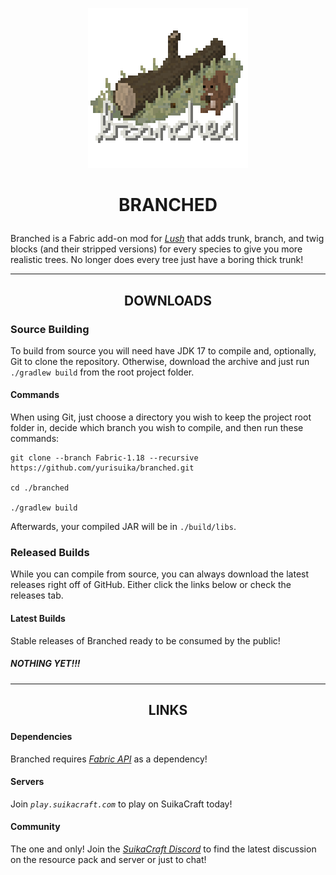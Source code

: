 <p align="center"><img src="https://github.com/yurisuika/Branched/blob/Fabric-1.18/src/main/resources/assets/branched/icon.png?raw=true" width="256" height="256"></p>

# <p align="center">BRANCHED</p>

Branched is a Fabric add-on mod for *[Lush](https://github.com/yurisuika/Lush)* that adds trunk, branch, and twig blocks (and their stripped versions) for every species to give you more realistic trees. No longer does every tree just have a boring thick trunk!

---

## <p align="center">DOWNLOADS</p>

### Source Building

To build from source you will need have JDK 17 to compile and, optionally, Git to clone the repository. Otherwise, download the archive and just run `./gradlew build` from the root project folder.

#### Commands

When using Git, just choose a directory you wish to keep the project root folder in, decide which branch you wish to compile, and then run these commands:

```shell script
git clone --branch Fabric-1.18 --recursive https://github.com/yurisuika/branched.git

cd ./branched

./gradlew build
```

Afterwards, your compiled JAR will be in `./build/libs`.

### Released Builds

While you can compile from source, you can always download the latest releases right off of GitHub. Either click the links below or check the releases tab.

#### Latest Builds

Stable releases of Branched ready to be consumed by the public!

##### NOTHING YET!!!

---

## <p align="center">LINKS</p>

#### Dependencies

Branched requires *[Fabric API](https://www.curseforge.com/minecraft/mc-mods/fabric-api)* as a dependency!

#### Servers

Join *`play.suikacraft.com`* to play on SuikaCraft today!

#### Community

The one and only! Join the *[SuikaCraft Discord](https://discord.gg/0zdNEkQle7Qg9C1H)* to find the latest discussion on the resource pack and server or just to chat!
